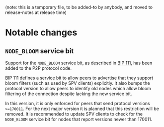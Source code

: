 (note: this is a temporary file, to be added-to by anybody, and moved to
release-notes at release time)

Notable changes
===============

`NODE_BLOOM` service bit
------------------------

Support for the `NODE_BLOOM` service bit, as described in [BIP
111](https://github.com/bitcoin/bips/blob/master/bip-0111.mediawiki), has been
added to the P2P protocol code.

BIP 111 defines a service bit to allow peers to advertise that they support
bloom filters (such as used by SPV clients) explicitly. It also bumps the protocol
version to allow peers to identify old nodes which allow bloom filtering of the
connection despite lacking the new service bit.

In this version, it is only enforced for peers that send protocol versions
`>=170011`. For the next major version it is planned that this restriction will be
removed. It is recommended to update SPV clients to check for the `NODE_BLOOM`
service bit for nodes that report versions newer than 170011.
